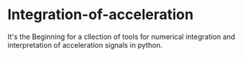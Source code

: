 # Integration-of-acceleration
It's the Beginning for a cllection of tools
for numerical integration and interpretation
of acceleration signals in python.


